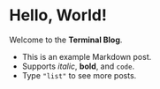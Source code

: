 # Hello, World!

Welcome to the **Terminal Blog**.

- This is an example Markdown post.
- Supports *italic*, **bold**, and `code`.
- Type `"list"` to see more posts.